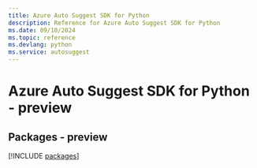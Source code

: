 ```yaml
---
title: Azure Auto Suggest SDK for Python
description: Reference for Azure Auto Suggest SDK for Python
ms.date: 09/10/2024
ms.topic: reference
ms.devlang: python
ms.service: autosuggest
---
```

# Azure Auto Suggest SDK for Python - preview
## Packages - preview
[!INCLUDE [packages](auto-suggest-index.md)]